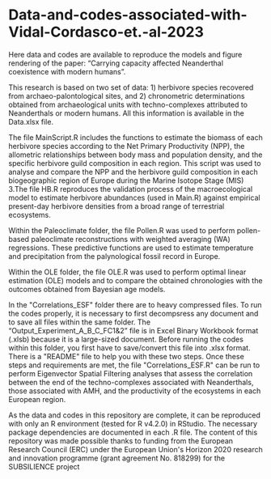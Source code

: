 # Data-and-codes-associated-with-Vidal-Cordasco-et.-al-2023
Here data and codes are available to reproduce the models and figure rendering of the paper: “Carrying capacity affected Neanderthal coexistence with modern humans”.  

This research is based on two set of data: 1) herbivore species recovered from archaeo-palontological sites, and 2) chronometric determinations obtained from archaeological units with techno-complexes attributed to Neanderthals or modern humans. All this information is available in the Data.xlsx file. 

The file MainScript.R includes the functions to estimate the biomass of each herbivore species according to the Net Primary Productivity (NPP), the allometric relationships between body mass and population density, and the specific herbivore guild composition in each region. This script was used to analyse and compare the NPP and the herbivore guild composition in each biogeographic region of Europe during the Marine Isotope Stage (MIS) 3.The file HB.R reproduces the validation process of the macroecological model to estimate herbivore abundances (used in Main.R) against empirical present-day herbivore densities from a broad range of terrestrial ecosystems. 

Within the Paleoclimate folder, the file Pollen.R was used to perform pollen-based paleoclimate reconstructions with weighted averaging (WA) regressions. These predictive functions are used to estimate temperature and precipitation from the palynological fossil record in Europe. 

Within the OLE folder, the file OLE.R was used to perform optimal linear estimation (OLE) models and to compare the obtained chronologies with the outcomes obtained from Bayesian age models.  

In the "Correlations_ESF" folder there are to heavy compressed files. To run the codes properly, it is necessary to first decompsress any document and to save all files within the same folder. The “Output_Experiment_A_B_C_FC1&2” file is in Excel Binary Workbook format (.xlsb) because it is a large-sized document. Before running the codes within this folder, you first have to save/convert this file into .xlsx format. There is a "README" file to help you with these two steps. Once these steps and requirements are met, the file "Correlations_ESF.R" can be run to perform Eigenvector Spatial Filtering analyses that assess the correlation between the end of the techno-complexes associated with Neanderthals, those associated with AMH, and the productivity of the ecosystems in each European region.

As the data and codes in this repository are complete, it can be reproduced with only an R environment (tested for R v4.2.0) in RStudio. The necessary package dependencies are documented in each .R file. 
The content of this repository was made possible thanks to funding from the European Research Council (ERC) under the European Union's Horizon 2020 research and innovation programme (grant agreement No. 818299) for the SUBSILIENCE project
